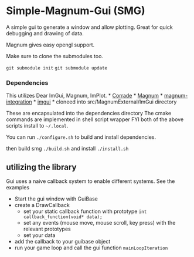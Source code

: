 # Simple-Magnum-Gui (SMG)

A simple gui to generate a window and allow plotting.
Great for quick debugging and drawing of data. 

Magnum gives easy opengl support.

Make sure to clone the submodules too.

`git submodule init`
`git submodule update`

### Dependencies

This utilizes Dear ImGui, Magnum, ImPlot.
    * [Corrade](github.com/mosra/corrade)
    * [Magnum](github.com/mosra/magnum)
    * [magnum-integration](https://github.com/mosra/magnum-integration)
    * [imgui](https://github.com/ocornut/imgui)
        * cloneed into src/MagnumExternal/ImGui directory

These are encapsulated into the dependencies directory
The cmake commands are implemented in shell script wrapper
FYI both of the above scripts install to `~/.local`. 

You can run `./configure.sh` to build and install dependencies.

then build smg `./build.sh`
and install `./install.sh`

 ## utilizing the library
Gui uses a naive callback system to enable different systems.
See the examples
 * Start the gui window with GuiBase
 * create a DrawCallback
    * set your static callback function with prototype 
        ` int callback_function(void* data); `
    * set any events (mouse move, mouse scroll, key press) with the relevant prototypes
    * set your data
* add the callback to your guibase object
* run your game loop and call the gui function `mainLoopIteration`






